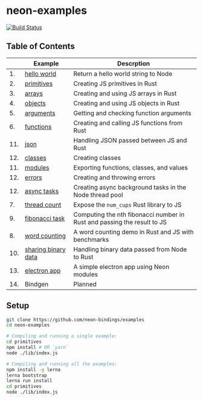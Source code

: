 # neon-examples

[![Build Status](https://travis-ci.com/neon-bindings/examples.svg?branch=master)](https://travis-ci.com/neon-bindings/examples)

## Table of Contents

|  | Example | Descrption |
| --- | --- | --- |
| 1.|  [hello world](https://github.com/neon-bindings/examples/tree/master/hello-world) | Return a hello world string to Node | 
| 2.|  [primitives](https://github.com/neon-bindings/examples/tree/master/primitives) | Creating JS primitives in Rust |
| 3.|  [arrays](https://github.com/neon-bindings/examples/tree/master/arrays) | Creating and using JS arrays in Rust |
| 4.|  [objects](https://github.com/neon-bindings/examples/tree/master/objects) | Creating and using JS objects in Rust |
| 5.|  [arguments](https://github.com/neon-bindings/examples/tree/master/arguments) | Getting and checking function arguments |
| 6.|  [functions](https://github.com/neon-bindings/examples/tree/master/functions) | Creating and calling JS functions from Rust |
| 11.|  [json](https://github.com/neon-bindings/examples/tree/master/json) | Handling JSON passed between JS and Rust |
| 12.|  [classes](https://github.com/neon-bindings/examples/tree/master/classes) | Creating classes |
| 11.|  [modules](https://github.com/neon-bindings/examples/tree/master/modules) | Exporting functions, classes, and values |
| 12.|  [errors](https://github.com/neon-bindings/examples/tree/master/errors) | Creating and throwing errors |
| 12.|  [async tasks](https://github.com/neon-bindings/examples/tree/master/async-tasks) | Creating async background tasks in the Node thread pool |
| 7.|  [thread count](https://github.com/neon-bindings/examples/tree/master/thread-count) | Expose the `num_cups` Rust library to JS | 
| 9.|  [fibonacci task](https://github.com/neon-bindings/examples/tree/master/fibonacci-task) | Computing the nth fibonacci number in Rust and passing the result to JS |
| 8.|  [word counting](https://github.com/neon-bindings/examples/tree/master/word-counting) | A word counting demo in Rust and JS with benchmarks |
| 10.|  [sharing binary data](https://github.com/neon-bindings/examples/tree/master/sharing-binary-data) | Handling binary data passed from Node to Rust |
| 13.|  [electron app](https://github.com/neon-bindings/examples/tree/master/electron-app) | A simple electron app using Neon modules |
| 14.|  Bindgen | Planned |

## Setup

```bash
git clone https://github.com/neon-bindings/examples
cd neon-examples

# Compiling and running a single example:
cd primitives
npm install # OR `yarn`
node ./lib/index.js

# Compiling and running all the examples:
npm install -g lerna
lerna bootstrap
lerna run install
cd primitives
node ./lib/index.js
```
